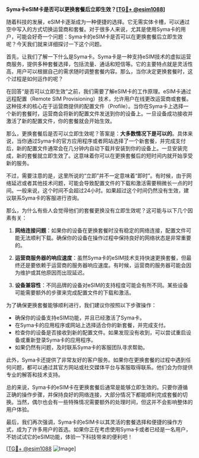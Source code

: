 **Syma卡eSIM卡是否可以更换套餐后立即生效？[[TG💪+ @esim1088](https://t.me/s/esim1088)]**

随着科技的发展，eSIM卡逐渐成为一种便捷的选择。它无需实体卡槽，可以通过空中写入的方式切换运营商和套餐。对于很多人来说，尤其是使用Syma卡的用户，可能会好奇一个问题：Syma卡的eSIM卡是否可以在更换套餐后立即生效呢？今天我们就来详细探讨一下这个问题。

首先，让我们了解一下什么是Syma卡。Syma卡是一种支持eSIM技术的虚拟运营商服务，提供多种套餐选择，包括流量、通话和短信等。它的主要特点就是灵活性高，用户可以根据自己的需求随时调整套餐内容。那么，当你决定更换套餐时，这个过程是如何运作的呢？

在回答“是否可以立即生效”之前，我们需要了解eSIM卡的工作原理。eSIM卡通过远程配置（Remote SIM Provisioning）技术，允许用户在线更改运营商或套餐。这种技术的核心在于运营商提供的配置文件（Profile）。当你在Syma卡上选择一个新的套餐时，运营商会将新的配置文件发送到你的设备上。一旦设备成功接收并激活了新的配置文件，你的套餐就会开始生效。

那么，更换套餐后是否可以立即生效呢？答案是：**大多数情况下是可以的**。具体来说，当你通过Syma卡的官方应用程序或者网站选择了一个新套餐，并完成支付后，新的配置文件通常会在几分钟内自动下载并安装到你的设备上。一旦安装完成，新的套餐就立即生效了。这意味着你可以在更换套餐后的短时间内就开始享受新的服务。

不过，需要注意的是，这里所说的“立即”并不一定意味着“即时”。有时候，由于网络延迟或者其他技术问题，可能会导致配置文件的下载和激活需要稍微长一点的时间。一般来说，这个时间不会超过24小时。如果超过这个时间仍然没有生效，建议联系Syma卡的客服进行咨询。

那么，为什么有些人会觉得他们的套餐更换没有立即生效呢？这可能与以下几个因素有关：

1. **网络连接问题**：如果你的设备在更换套餐时没有稳定的网络连接，配置文件可能无法顺利下载。确保你的设备在操作过程中保持良好的网络状态是非常重要的。

2. **运营商服务器的响应速度**：虽然Syma卡的eSIM技术支持快速更换套餐，但最终还是要依赖于运营商的服务器响应速度。有时候，运营商的服务器可能会因为维护或其他原因而出现延迟。

3. **设备兼容性**：不同品牌的设备对eSIM的支持程度可能会有所不同。某些设备可能需要额外的步骤来完成配置文件的下载和激活。

为了确保更换套餐能够顺利进行，我们建议你按照以下步骤操作：

- 确保你的设备支持eSIM功能，并且已经激活了Syma卡。
- 在Syma卡的应用程序或网站上选择适合你的新套餐，并完成支付。
- 检查你的设备是否接收到新的配置文件。如果发现没有收到，可以尝试重启设备或重新登录Syma卡的应用程序。
- 如果仍然有问题，及时联系Syma卡的客服团队寻求帮助。

此外，Syma卡还提供了非常友好的客户服务。如果你在更换套餐的过程中遇到任何问题，都可以通过其官方网站或社交媒体平台与客服取得联系。他们会为你提供专业的解答和技术支持。

总的来说，Syma卡的eSIM卡在更换套餐后通常是能够立即生效的。只要你遵循正确的操作步骤，并保持良好的网络连接，大部分情况下都能顺利完成套餐的切换。当然，偶尔也会有一些特殊情况需要额外的处理时间，但这并不会影响整体的用户体验。

最后，我们再次强调，Syma卡的eSIM卡以其灵活的套餐选择和便捷的操作方式，成为了许多用户的首选。如果你正在考虑使用Syma卡或者已经是一名用户，不妨试试它的eSIM功能，体验一下科技带来的便利吧！

[[TG💪+ @esim1088](https://t.me/s/esim1088) ![Image](https://i.postimg.cc/4NQfJmqS/Snipaste-2025-05-13-00-14-12.png)]